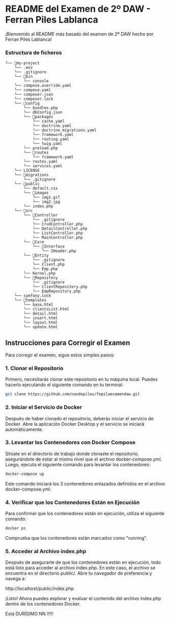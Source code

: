 # README del Examen de 2º DAW - Ferran Piles Lablanca

¡Bienvenido al README más basado del examen de 2º DAW hecho por Ferran Piles Lablanca!

### Estructura de ficheros

```
└── 📁my-project
    └── .env
    └── .gitignore
    └── 📁bin
        └── console
    └── compose.override.yaml
    └── compose.yaml
    └── composer.json
    └── composer.lock
    └── 📁config
        └── bundles.php
        └── dbConfig.json
        └── 📁packages
            └── cache.yaml
            └── doctrine.yaml
            └── doctrine_migrations.yaml
            └── framework.yaml
            └── routing.yaml
            └── twig.yaml
        └── preload.php
        └── 📁routes
            └── framework.yaml
        └── routes.yaml
        └── services.yaml
    └── LICENSE
    └── 📁migrations
        └── .gitignore
    └── 📁public
        └── default.css
        └── 📁images
            └── img1.gif
            └── img2.jpg
        └── index.php
    └── 📁src
        └── 📁Controller
            └── .gitignore
            └── CrudController.php
            └── DetailController.php
            └── ListController.php
            └── MainController.php
        └── 📁Core
            └── 📁Interface
                └── IHeader.php
        └── 📁Entity
            └── .gitignore
            └── Client.php
            └── Emp.php
        └── Kernel.php
        └── 📁Repository
            └── .gitignore
            └── ClientRepository.php
            └── EmpRepository.php
    └── symfony.lock
    └── 📁templates
        └── base.html
        └── clientsList.html
        └── detail.html
        └── insert.html
        └── layout.html
        └── update.html
```


## Instrucciones para Corregir el Examen

Para corregir el examen, sigue estos simples pasos:

### 1. Clonar el Repositorio

Primero, necesitarás clonar este repositorio en tu máquina local. Puedes hacerlo ejecutando el siguiente comando en tu terminal:

```bash
git clone https://github.com/nandopiles/fepilaexamendaw.git
```
### 2. Iniciar el Servicio de Docker

Después de haber clonado el repositorio, deberás iniciar el servicio de Docker. Abre la aplicación Docker Desktop y el servicio se iniciará automáticamente.

### 3. Levantar los Contenedores con Docker Compose

Sitúate en el directorio de trabajo donde clonaste el repositorio, asegurándote de estar al mismo nivel que el archivo docker-compose.yml. Luego, ejecuta el siguiente comando para levantar los contenedores:

```bash
docker-compose up
```

Este comando iniciará los 3 contenedores enlazados definidos en el archivo docker-compose.yml.

### 4. Verificar que los Contenedores Están en Ejecución

Para confirmar que los contenedores están en ejecución, utiliza el siguiente comando:

```bash
docker ps
```

Comprueba que los contenedores están marcados como "running".

### 5. Acceder al Archivo index.php

Después de asegurarte de que los contenedores están en ejecución, todo está listo para acceder al archivo index.php. En este caso, el archivo se encuentra en el directorio public/. Abre tu navegador de preferencia y navega a:

http://localhost/public/index.php

¡Listo! Ahora puedes explorar y evaluar el contenido del archivo index.php dentro de los contenedores Docker.

Está DURÍSIMO NN !!!!!
